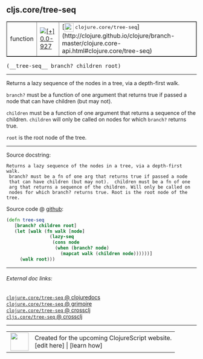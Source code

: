 ## cljs.core/tree-seq



 <table border="1">
<tr>
<td>function</td>
<td><a href="https://github.com/cljsinfo/cljs-api-docs/tree/0.0-927"><img valign="middle" alt="[+] 0.0-927" title="Added in 0.0-927" src="https://img.shields.io/badge/+-0.0--927-lightgrey.svg"></a> </td>
<td>
[<img height="24px" valign="middle" src="http://i.imgur.com/1GjPKvB.png"> <samp>clojure.core/tree-seq</samp>](http://clojure.github.io/clojure/branch-master/clojure.core-api.html#clojure.core/tree-seq)
</td>
</tr>
</table>


 <samp>
(__tree-seq__ branch? children root)<br>
</samp>

---

Returns a lazy sequence of the nodes in a tree, via a depth-first walk.

`branch?` must be a function of one argument that returns true if passed a node
that can have children (but may not).

`children` must be a function of one argument that returns a sequence of the
children. `children` will only be called on nodes for which `branch?` returns
true.

`root` is the root node of the tree.



---




Source docstring:

```
Returns a lazy sequence of the nodes in a tree, via a depth-first walk.
 branch? must be a fn of one arg that returns true if passed a node
 that can have children (but may not).  children must be a fn of one
 arg that returns a sequence of the children. Will only be called on
 nodes for which branch? returns true. Root is the root node of the
tree.
```


Source code @ [github](https://github.com/clojure/clojurescript/blob/r1835/src/cljs/cljs/core.cljs#L2900-L2913):

```clj
(defn tree-seq
   [branch? children root]
   (let [walk (fn walk [node]
                (lazy-seq
                 (cons node
                  (when (branch? node)
                    (mapcat walk (children node))))))]
     (walk root)))
```

<!--
Repo - tag - source tree - lines:

 <pre>
clojurescript @ r1835
└── src
    └── cljs
        └── cljs
            └── <ins>[core.cljs:2900-2913](https://github.com/clojure/clojurescript/blob/r1835/src/cljs/cljs/core.cljs#L2900-L2913)</ins>
</pre>

-->

---



###### External doc links:

[`clojure.core/tree-seq` @ clojuredocs](http://clojuredocs.org/clojure.core/tree-seq)<br>
[`clojure.core/tree-seq` @ grimoire](http://conj.io/store/v1/org.clojure/clojure/1.7.0-beta3/clj/clojure.core/tree-seq/)<br>
[`clojure.core/tree-seq` @ crossclj](http://crossclj.info/fun/clojure.core/tree-seq.html)<br>
[`cljs.core/tree-seq` @ crossclj](http://crossclj.info/fun/cljs.core.cljs/tree-seq.html)<br>

---

 <table>
<tr><td>
<img valign="middle" align="right" width="48px" src="http://i.imgur.com/Hi20huC.png">
</td><td>
Created for the upcoming ClojureScript website.<br>
[edit here] | [learn how]
</td></tr></table>

[edit here]:https://github.com/cljsinfo/cljs-api-docs/blob/master/cljsdoc/cljs.core/tree-seq.cljsdoc
[learn how]:https://github.com/cljsinfo/cljs-api-docs/wiki/cljsdoc-files

<!--

This information was too distracting to show to readers, but I'll leave it
commented here since it is helpful to:

- pretty-print the data used to generate this document
- and show how to retrieve that data



The API data for this symbol:

```clj
{:description "Returns a lazy sequence of the nodes in a tree, via a depth-first walk.\n\n`branch?` must be a function of one argument that returns true if passed a node\nthat can have children (but may not).\n\n`children` must be a function of one argument that returns a sequence of the\nchildren. `children` will only be called on nodes for which `branch?` returns\ntrue.\n\n`root` is the root node of the tree.",
 :ns "cljs.core",
 :name "tree-seq",
 :signature ["[branch? children root]"],
 :history [["+" "0.0-927"]],
 :type "function",
 :full-name-encode "cljs.core/tree-seq",
 :source {:code "(defn tree-seq\n   [branch? children root]\n   (let [walk (fn walk [node]\n                (lazy-seq\n                 (cons node\n                  (when (branch? node)\n                    (mapcat walk (children node))))))]\n     (walk root)))",
          :title "Source code",
          :repo "clojurescript",
          :tag "r1835",
          :filename "src/cljs/cljs/core.cljs",
          :lines [2900 2913]},
 :full-name "cljs.core/tree-seq",
 :clj-symbol "clojure.core/tree-seq",
 :docstring "Returns a lazy sequence of the nodes in a tree, via a depth-first walk.\n branch? must be a fn of one arg that returns true if passed a node\n that can have children (but may not).  children must be a fn of one\n arg that returns a sequence of the children. Will only be called on\n nodes for which branch? returns true. Root is the root node of the\ntree."}

```

Retrieve the API data for this symbol:

```clj
;; from Clojure REPL
(require '[clojure.edn :as edn])
(-> (slurp "https://raw.githubusercontent.com/cljsinfo/cljs-api-docs/catalog/cljs-api.edn")
    (edn/read-string)
    (get-in [:symbols "cljs.core/tree-seq"]))
```

-->
